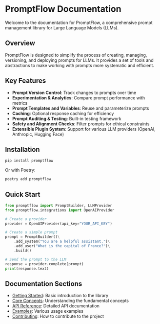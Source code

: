# PromptFlow Documentation

Welcome to the documentation for PromptFlow, a comprehensive prompt management library for Large Language Models (LLMs).

## Overview

PromptFlow is designed to simplify the process of creating, managing, versioning, and deploying prompts for LLMs. It provides a set of tools and abstractions to make working with prompts more systematic and efficient.

## Key Features

- **Prompt Version Control**: Track changes to prompts over time
- **Experimentation & Analytics**: Compare prompt performance with metrics
- **Prompt Templates and Variables**: Reuse and parameterize prompts
- **Caching**: Optional response caching for efficiency
- **Prompt Auditing & Testing**: Built-in testing framework
- **Safety and Alignment Checks**: Filter prompts for ethical constraints
- **Extensible Plugin System**: Support for various LLM providers (OpenAI, Anthropic, Hugging Face)

## Installation

```bash
pip install promptflow
```

Or with Poetry:

```bash
poetry add promptflow
```

## Quick Start

```python
from promptflow import PromptBuilder, LLMProvider
from promptflow.integrations import OpenAIProvider

# Create a provider
provider = OpenAIProvider(api_key="YOUR_API_KEY")

# Create a simple prompt
prompt = PromptBuilder()\
    .add_system("You are a helpful assistant.")\
    .add_user("What is the capital of France?")\
    .build()

# Send the prompt to the LLM
response = provider.complete(prompt)
print(response.text)
```

## Documentation Sections

- [Getting Started](./getting_started.md): Basic introduction to the library
- [Core Concepts](./core_concepts.md): Understanding the fundamental concepts
- [API Reference](./api_reference/index.md): Detailed API documentation
- [Examples](./examples/index.md): Various usage examples
- [Contributing](./contributing.md): How to contribute to the project 